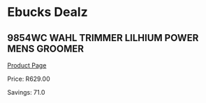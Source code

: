 
# Ebucks Dealz
## 9854WC WAHL TRIMMER LILHIUM POWER MENS GROOMER
[Product Page](https://www.ebucks.com/web/shop/productSelected.do?prodId=1191154917&catId=1186081080)

Price: R629.00

Savings: 71.0


	